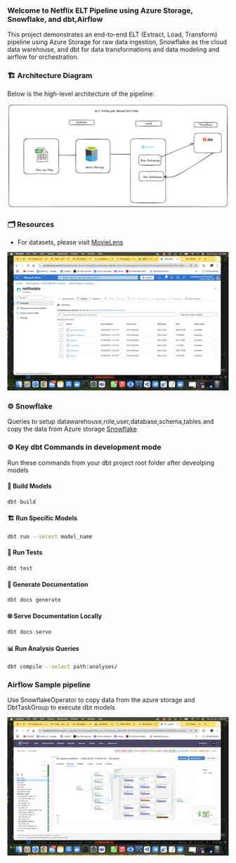 
### Welcome to Netflix ELT Pipeline using Azure Storage, Snowflake, and dbt,Airflow

This project demonstrates an end-to-end ELT (Extract, Load, Transform) pipeline using Azure Storage for raw data ingestion, Snowflake as the cloud data warehouse, and dbt for data transformations and data modeling and airflow for orchestration.

### 🏗️ Architecture Diagram

Below is the high-level architecture of the pipeline:

![Architecture Diagram](./assets/architecture.png)

### 🗂️ Resources

- For datasets, please visit [MovieLens](https://grouplens.org/datasets/movielens/20m/)

![Data in S3](assets/s3.png)


### ⚙️ Snowflake 
Queries to setup datawarehouse,role,user,database,schema,tables and copy the data from Azure storage [Snowflake](https://github.com/Venkatesh-admin/ELT-Pipeline-For-Movielens-Data-Using-ADLS-Snowflake-DBT/tree/master/snowflake)


### ⚙️ Key dbt Commands in development mode

Run these commands from your dbt project root folder after deveolping models

#### 🔨 Build Models
```bash
dbt build
````

#### 🏗️ Run Specific Models

```bash
dbt run --select model_name
```

#### 🧪 Run Tests

```bash
dbt test
```

#### 📄 Generate Documentation

```bash
dbt docs generate
```

#### 🌐 Serve Documentation Locally

```bash
dbt docs serve
```

#### 📊 Run Analysis Queries

```bash
dbt compile --select path:analyses/
```

### Airflow Sample pipeline

Use SnowflakeOperator to copy data from the azure storage and DbtTaskGroup to execute dbt models


![alt text](assets/AIRFLOW.png)


